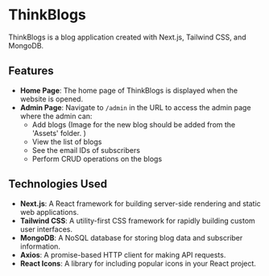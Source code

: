 # ThinkBlogs

ThinkBlogs is a blog application created with Next.js, Tailwind CSS, and MongoDB. 

## Features

- **Home Page**: The home page of ThinkBlogs is displayed when the website is opened.
- **Admin Page**: Navigate to `/admin` in the URL to access the admin page where the admin can:
  - Add blogs (Image for the new blog should be added from the 'Assets' folder. )
  - View the list of blogs
  - See the email IDs of subscribers
  - Perform CRUD operations on the blogs

## Technologies Used

- **Next.js**: A React framework for building server-side rendering and static web applications.
- **Tailwind CSS**: A utility-first CSS framework for rapidly building custom user interfaces.
- **MongoDB**: A NoSQL database for storing blog data and subscriber information.
- **Axios**: A promise-based HTTP client for making API requests.
- **React Icons**: A library for including popular icons in your React project.
